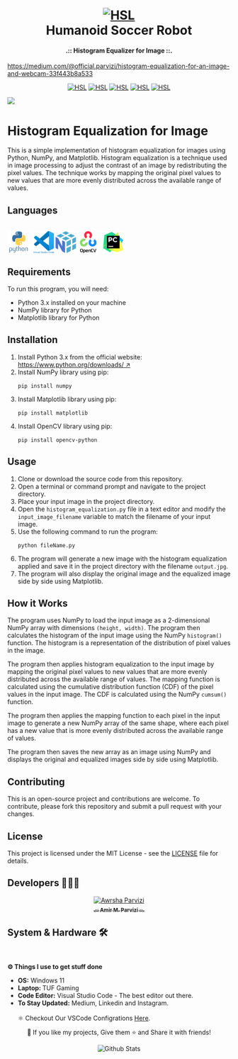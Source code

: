 <h1 align="center">
  <br>
  <a href="https://github.com/mrl-hsl"><img src="https://s6.uupload.ir/files/hsl_0dhk.png" alt="HSL" width="200"></a>
  <br>
  Humanoid Soccer Robot
  <br>
</h1>

<b><h4 align="center">.:: Histogram Equalizer for Image ::.</h4></b>

https://medium.com/@official.parvizi/histogram-equalization-for-an-image-and-webcam-33f443b8a533

<p align="center">
<a href="https://github.com/Awrsha/Histogram-Equalizer-for-Image"><img src="https://img.shields.io/badge/Version-1.2.1-brightgreen" alt="HSL" width="100"></a>
<a href="https://github.com/Awrsha/Histogram-Equalizer-for-Image"><img src="https://img.shields.io/badge/Platform-linux--64 -blue" alt="HSL" width="130"></a>
<a href="https://github.com/Awrsha/Histogram-Equalizer-for-Image"><img src="https://img.shields.io/badge/Platform-windows-cyan" alt="HSL" width="130"></a>
<a href="https://github.com/Awrsha/Histogram-Equalizer-for-Image/blob/main/LICENSE.md"><img src="https://img.shields.io/badge/LICENSE-GPL3-red" alt="HSL" width="110"></a>
<a href="https://github.com/Awrsha/Histogram-Equalizer-for-Image/network/members"><img src="https://img.shields.io/badge/Developers-1-lightgrey" alt="HSL" width="100"></a>
</p>
<a href="https://www.youtube.com/watch?v=dQw4w9WgXcQ"><img src="https://user-images.githubusercontent.com/73097560/115834477-dbab4500-a447-11eb-908a-139a6edaec5c.gif"></a>

# Histogram Equalization for Image

This is a simple implementation of histogram equalization for images using Python, NumPy, and Matplotlib. Histogram equalization is a technique used in image processing to adjust the contrast of an image by redistributing the pixel values. The technique works by mapping the original pixel values to new values that are more evenly distributed across the available range of values.

## Languages  
<code>
<img align="center" src="https://github.com/devicons/devicon/blob/v2.15.1/icons/python/python-original-wordmark.svg" width="50" height="50" /> <img align="center" src="https://github.com/devicons/devicon/blob/v2.15.1/icons/vscode/vscode-original-wordmark.svg" width="50" height="50"/><img align="center" src="https://github.com/devicons/devicon/blob/v2.15.1/icons/numpy/numpy-original.svg" width="50" height="50"/><img align="center" src="https://github.com/devicons/devicon/blob/v2.15.1/icons/opencv/opencv-original-wordmark.svg" width="50" height="50" /> <img align="center" src="https://github.com/devicons/devicon/blob/v2.15.1/icons/pycharm/pycharm-original.svg" width="50" height="50"/>
</code>

## Requirements

To run this program, you will need:
- Python 3.x installed on your machine
- NumPy library for Python
- Matplotlib library for Python

## Installation

1. Install Python 3.x from the official website: [https://www.python.org/downloads/ ↗](https://www.python.org/downloads/)
2. Install NumPy library using pip:
   ```
   pip install numpy
   ```
3. Install Matplotlib library using pip:
   ```
   pip install matplotlib
   ```
4. Install OpenCV library using pip:
   ```
   pip install opencv-python
   ```

## Usage

1. Clone or download the source code from this repository.
2. Open a terminal or command prompt and navigate to the project directory.
3. Place your input image in the project directory.
4. Open the `histogram_equalization.py` file in a text editor and modify the `input_image_filename` variable to match the filename of your input image.
5. Use the following command to run the program:
   `````
   python fileName.py
   ``````
6. The program will generate a new image with the histogram equalization applied and save it in the project directory with the filename `output.jpg`.
7. The program will also display the original image and the equalized image side by side using Matplotlib.

## How it Works

The program uses NumPy to load the input image as a 2-dimensional NumPy array with dimensions `(height, width)`. The program then calculates the histogram of the input image using the NumPy `histogram()` function. The histogram is a representation of the distribution of pixel values in the image.

The program then applies histogram equalization to the input image by mapping the original pixel values to new values that are more evenly distributed across the available range of values. The mapping function is calculated using the cumulative distribution function (CDF) of the pixel values in the input image. The CDF is calculated using the NumPy `cumsum()` function.

The program then applies the mapping function to each pixel in the input image to generate a new NumPy array of the same shape, where each pixel has a new value that is more evenly distributed across the available range of values.

The program then saves the new array as an image using NumPy and displays the original and equalized images side by side using Matplotlib.

## Contributing

This is an open-source project and contributions are welcome. To contribute, please fork this repository and submit a pull request with your changes.

## License

This project is licensed under the MIT License - see the [LICENSE](LICENSE) file for details.

## Developers 👨🏻‍💻
<p align="center">
<a href="https://github.com/Awrsha"><img src="https://avatars.githubusercontent.com/u/89135083?v=4" width="100;" alt="Awrsha Parvizi"/><br /><sub><b>.:: Amir M. Parvizi ::.</b></sub></a>
</p>

## System & Hardware 🛠  
<br> <summary><b>⚙️ Things I use to get stuff done</b></summary> <ul> <li><b>OS:</b> Windows 11</li> <li><b>Laptop: </b>TUF Gaming</li> <li><b>Code Editor:</b> Visual Studio Code - The best editor out there.</li> <li><b>To Stay Updated:</b> Medium, Linkedin and Instagram.</li> <br /> ⚛️ Checkout Our VSCode Configrations <a href="">Here</a>. </ul> <p align="center">💙 If you like my projects, Give them ⭐ and Share it with friends!</p></p><p align="center"><img height="27" src="https://raw.githubusercontent.com/mayhemantt/mayhemantt/Update/svg/Bottom.svg" alt="Github Stats" /></p>
